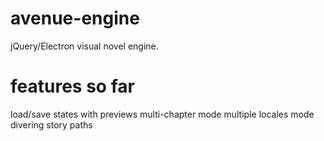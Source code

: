 # avenue-engine

jQuery/Electron visual novel engine.

# features so far

load/save states with previews
multi-chapter mode
multiple locales mode
divering story paths
